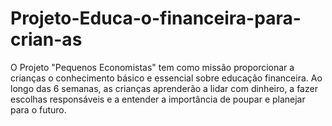 # Projeto-Educa-o-financeira-para-crian-as
O Projeto "Pequenos Economistas" tem como missão proporcionar a crianças o conhecimento básico e essencial sobre educação financeira. Ao longo das 6 semanas, as crianças aprenderão a lidar com dinheiro, a fazer escolhas responsáveis e a entender a importância de poupar e planejar para o futuro. 
